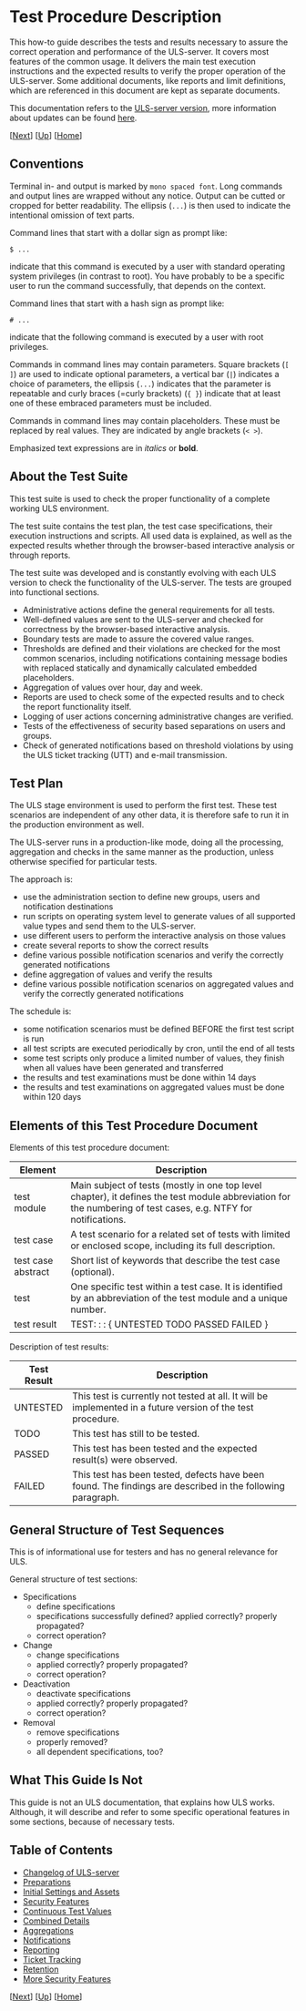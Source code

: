 # Test Procedure Description

This how-to guide describes the tests and results necessary to assure the correct operation and performance of the ULS-server. 
It covers most features of the common usage. It delivers the main test execution instructions and the expected results 
to verify the proper operation of the ULS-server. Some additional documents, like reports and limit definitions, 
which are referenced in this document are kept as separate documents.

This documentation refers to the [ULS-server version](index.md#uls-server-version), more information about updates can be found [here](https://www.universal-logging-system.org/dokuwiki/doku.php?id=uls:install#update).

\[[Next](changelog.md)\] \[[Up](index.md)\] \[[Home](index.md)\]

## Conventions
Terminal in- and output is marked by `mono spaced font`.
Long commands and output lines are wrapped without any notice. 
Output can be cutted or cropped for better readability. The ellipsis (`...`) is then used to indicate the intentional omission of text parts. 

Command lines that start with a dollar sign as prompt like:
```
$ ... 
```
indicate that this command is executed by a user with standard operating system privileges (in contrast to root). 
You have probably to be a specific user to run the command successfully, that depends on the context.

Command lines that start with a hash sign as prompt like:
```
# ...
```
indicate that the following command is executed by a user with root privileges.

Commands in command lines may contain parameters. 
Square brackets (`[ ]`) are used to indicate optional parameters, 
a vertical bar (`|`) indicates a choice of parameters, 
the ellipsis (`...`) indicates that the parameter is repeatable and 
curly braces (=curly brackets) (`{ }`) indicate that at least one of these embraced parameters must be included.

Commands in command lines may contain placeholders. 
These must be replaced by real values. They are indicated by angle brackets (`< >`).

Emphasized text expressions are in _italics_ or **bold**.

## About the Test Suite

This test suite is used to check the proper functionality of a complete working ULS environment. 

The test suite contains the test plan, the test case specifications, their execution instructions and scripts. 
All used data is explained, as well as the expected results whether through the browser-based interactive analysis or through reports.

The test suite was developed and is constantly evolving with each ULS version to check the functionality of the ULS-server. 
The tests are grouped into functional sections.

- Administrative actions define the general requirements for all tests.
- Well-defined values are sent to the ULS-server and checked for correctness by the browser-based interactive analysis.
- Boundary tests are made to assure the covered value ranges.
- Thresholds are defined and their violations are checked for the most common scenarios, including notifications containing message bodies with replaced statically and dynamically calculated embedded placeholders.
- Aggregation of values over hour, day and week.
- Reports are used to check some of the expected results and to check the report functionality itself.
- Logging of user actions concerning administrative changes are verified.
- Tests of the effectiveness of security based separations on users and groups.
- Check of generated notifications based on threshold violations by using the ULS ticket tracking (UTT) and e-mail transmission.

## Test Plan

The ULS stage environment is used to perform the first test. These test scenarios are independent of any other data, it is therefore safe to run it in the production environment as well.

The ULS-server runs in a production-like mode, doing all the processing, aggregation and checks in the same manner as the production, unless otherwise specified for particular tests.

The approach is:
- use the administration section to define new groups, users and notification destinations
- run scripts on operating system level to generate values of all supported value types and send them to the ULS-server.
- use different users to perform the interactive analysis on those values
- create several reports to show the correct results
- define various possible notification scenarios and verify the correctly generated notifications
- define aggregation of values and verify the results
- define various possible notification scenarios on aggregated values and verify the correctly generated notifications

The schedule is:
- some notification scenarios must be defined BEFORE the first test script is run
- all test scripts are executed periodically by cron, until the end of all tests
- some test scripts only produce a limited number of values, they finish when all values have been generated and transferred
- the results and test examinations must be done within 14 days
- the results and test examinations on aggregated values must be done within 120 days


## Elements of this Test Procedure Document

Elements of this test procedure document:

| Element            | Description  |
|----|-----|
| test module        | Main subject of tests (mostly in one top level chapter), it defines the test module abbreviation for the numbering of test cases, e.g. NTFY for notifications. |
| test case          | A test scenario for a related set of tests with limited or enclosed scope, including its full description. |
| test case abstract | Short list of keywords that describe the test case (optional). |
| test               | One specific test within a test case. It is identified by an abbreviation of the test module and a unique number. |
| test result        | TEST: <module abbreviation> <id>: <test case abstract>:  { UNTESTED TODO PASSED FAILED }  |

Description of test results:

| Test Result | Description | 
|--|--|
| UNTESTED | 	This test is currently not tested at all. It will be implemented in a future version of the test procedure. |
| TODO 		| 	This test has still to be tested.	|
| PASSED 	|	This test has been tested and the expected result(s) were observed. |
| FAILED 	|	This test has been tested, defects have been found. The findings are described in the following paragraph. |


## General Structure of Test Sequences

This is of informational use for testers and has no general relevance for ULS.

General structure of test sections:

- Specifications
  -  define specifications
  -  specifications successfully defined? applied correctly? properly propagated?
  -  correct operation?
- Change
  - change specifications
  - applied correctly? properly propagated?
  - correct operation?
- Deactivation
  - deactivate specifications
  - applied correctly? properly propagated?
  - correct operation?
- Removal
  - remove specifications
  - properly removed?
  - all dependent specifications, too?

## What This Guide Is Not
  
This guide is not an ULS documentation, that explains how ULS works. Although, it will describe and refer to some specific operational features in some sections, because of necessary tests.

## Table of Contents
  
- [Changelog of ULS-server](changelog.md)
- [Preparations](test_procedure_description/preparations.md)
- [Initial Settings and Assets](test_procedure_description/initial_settings_and_assets.md)
- [Security Features](test_procedure_description/security_features.md)
- [Continuous Test Values](test_procedure_description/continuous_test_values.md)
- [Combined Details](test_procedure_description/combined_details.md)
- [Aggregations](test_procedure_description/aggregations.md)
- [Notifications](test_procedure_description/notifications.md)
- [Reporting](test_procedure_description/reporting.md)
- [Ticket Tracking](test_procedure_description/ticket_tracking.md)
- [Retention](test_procedure_description/retention.md)
- [More Security Features](test_procedure_description/more_security_features.md)

\[[Next](changelog.md)\] \[[Up](index.md)\] \[[Home](index.md)\]
